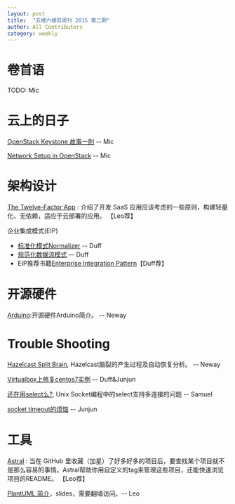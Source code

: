 ```yaml
---
layout: post
title:  "五楼六楼双周刊 2015 第二期"
author: All Contributors
category: weekly
---
```


# 卷首语

TODO: Mic

# 云上的日子

[OpenStack Keystone 故事一則](http://f5f6.github.io/2015/02/03/openstack-keystone/)  -- Mic

[Network Setup in OpenStack](http://f5f6.github.io/2015/01/28/network-setup-in-openstack/)  -- Mic

# 架构设计

[The Twelve-Factor App](http://12factor.net/)
: 介绍了开发 SaaS 应用应该考虑的一些原则，构建轻量化、无依赖，适应于云部署的应用。 【Leo荐】


企业集成模式(EIP)

- [标准化模式Normalizer](http://duffqiu.github.io/blog/2015/02/02/integration-pattern-normalizer/) -- Duff
- [规范化数据流模式](http://duffqiu.github.io/blog/2015/02/02/integration-pattern-canonical-data-model/) –- Duff
- EIP推荐书籍[Enterprise Integration Pattern](http://book.douban.com/subject/1438029/)【Duff荐】

# 开源硬件
[Arduino](http://neway6655.github.io/open-source%20hardware/2015/01/28/arduino-introduction.html):开源硬件Arduino简介。 -- Neway

# Trouble Shooting
[Hazelcast Split Brain](http://neway6655.github.io/hazelcast/2014/10/31/hazelcast-split-brain.html), Hazelcast脑裂的产生过程及自动恢复分析。 -- Neway

[Virtualbox上修复centos7实例](http://duffqiu.github.io/blog/2015/02/02/fix-centos-virtualbox/) –- Duff&Junjun

[还在用select么?](http://eyinsma.github.io/tech/2015/01/31/%E8%BF%98%E5%9C%A8%E7%94%A8select%E4%B9%88/), Unix Socket编程中的select支持多连接的问题 -- Samuel

[socket timeout的烦恼](http://f5f6.github.io/2015/01/27/read-timeout-after-receiving-response/) -- Junjun

# 工具
[Astral](https://app.astralapp.com/dashboard)
: 当在 GitHub 里收藏（加星）了好多好多的项目后，要查找某个项目就不是那么容易的事情。Astral帮助你用自定义的tag来管理这些项目，还能快速浏览项目的README。 【Leo荐】

[PlantUML 简介](http://www.slideshare.net/aleung/plantuml)，slides，需要翻墙访问。-- Leo


